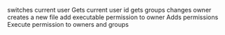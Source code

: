 switches current user
Gets current user id
gets groups
changes owner
creates a new file
add executable permission to owner
Adds permissions
Execute permission to owners and groups
